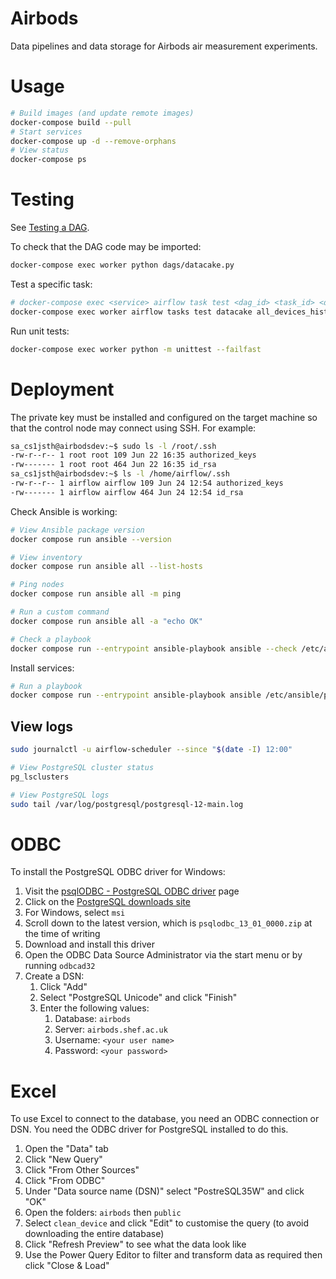 # Airbods

Data pipelines and data storage for Airbods air measurement experiments.

# Usage

```bash
# Build images (and update remote images)
docker-compose build --pull
# Start services
docker-compose up -d --remove-orphans
# View status
docker-compose ps
```

# Testing

See [Testing a DAG](https://airflow.apache.org/docs/apache-airflow/stable/best-practices.html#testing-a-dag).

To check that the DAG code may be imported:

```bash
docker-compose exec worker python dags/datacake.py
```

Test a specific task:

```bash
# docker-compose exec <service> airflow task test <dag_id> <task_id> <date>
docker-compose exec worker airflow tasks test datacake all_devices_history 2021-06-01
```

Run unit tests:

```bash
docker-compose exec worker python -m unittest --failfast
```

# Deployment

The private key must be installed and configured on the target machine so that the control node may connect using SSH. For example:

```bash
sa_cs1jsth@airbodsdev:~$ sudo ls -l /root/.ssh
-rw-r--r-- 1 root root 109 Jun 22 16:35 authorized_keys
-rw------- 1 root root 464 Jun 22 16:35 id_rsa
sa_cs1jsth@airbodsdev:~$ ls -l /home/airflow/.ssh
-rw-r--r-- 1 airflow airflow 109 Jun 24 12:54 authorized_keys
-rw------- 1 airflow airflow 464 Jun 24 12:54 id_rsa
```

Check Ansible is working:

```bash
# View Ansible package version
docker compose run ansible --version

# View inventory
docker compose run ansible all --list-hosts

# Ping nodes
docker compose run ansible all -m ping

# Run a custom command
docker compose run ansible all -a "echo OK"

# Check a playbook
docker compose run --entrypoint ansible-playbook ansible --check /etc/ansible/playbooks/test.yaml
```

Install services:

```bash
# Run a playbook
docker compose run --entrypoint ansible-playbook ansible /etc/ansible/playbooks/airbods.yaml
```

## View logs

```bash
sudo journalctl -u airflow-scheduler --since "$(date -I) 12:00"

# View PostgreSQL cluster status
pg_lsclusters

# View PostgreSQL logs
sudo tail /var/log/postgresql/postgresql-12-main.log
```

# ODBC

To install the PostgreSQL ODBC driver for Windows:

1. Visit the [psqlODBC - PostgreSQL ODBC driver](https://odbc.postgresql.org/) page
2. Click on the [PostgreSQL downloads site](http://www.postgresql.org/ftp/odbc/versions/)
3. For Windows, select `msi`
4. Scroll down to the latest version, which is `psqlodbc_13_01_0000.zip` at the time of writing
5. Download and install this driver
6. Open the ODBC Data Source Administrator via the start menu or by running `odbcad32`
7. Create a DSN:
   1. Click "Add"
   2. Select "PostgreSQL Unicode" and click "Finish"
   3. Enter the following values:
      1. Database: `airbods`
      2. Server: `airbods.shef.ac.uk`
      3. Username: `<your user name>`
      4. Password: `<your password>`

# Excel

To use Excel to connect to the database, you need an ODBC connection or DSN. You need the ODBC driver for PostgreSQL installed to do this.

1. Open the "Data" tab
2. Click "New Query"
3. Click "From Other Sources"
4. Click "From ODBC"
5. Under "Data source name (DSN)" select "PostreSQL35W" and click "OK"
6. Open the folders: `airbods` then `public` 
7. Select `clean_device` and click "Edit" to customise the query (to avoid downloading the entire database)
8. Click "Refresh Preview" to see what the data look like
9. Use the Power Query Editor to filter and transform data as required then click "Close & Load"